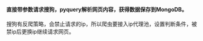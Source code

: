 ####  直接带参数请求搜狗，pyquery解析网页内容，获得数据保存到MongoDB。

 搜狗有反爬策略，会禁止请求的ip，所以爬虫要接入ip代理池，设置判断条件，被禁ip后更换ip继续请求网页。
